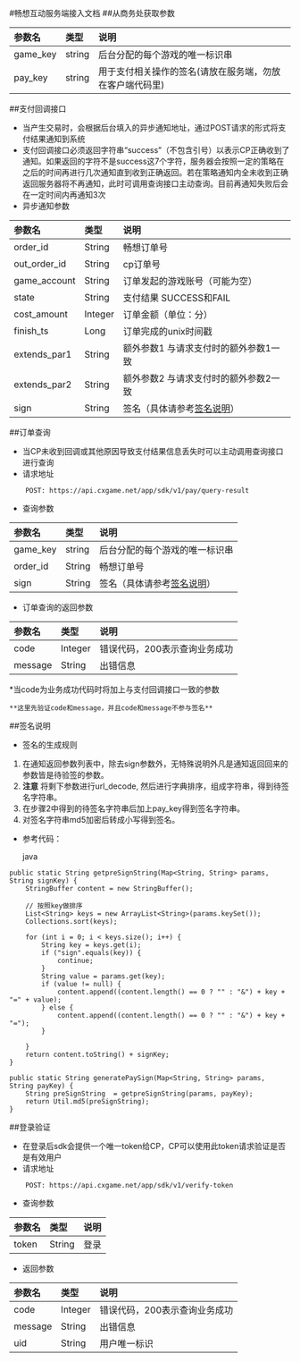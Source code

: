 #畅想互动服务端接入文档
##从商务处获取参数

参数名 | 类型 | 说明   
:------- |:------- | :-----------
game_key | string | 后台分配的每个游戏的唯一标识串
pay_key | string | 用于支付相关操作的签名(请放在服务端，勿放在客户端代码里)

##支付回调接口
* 当产生交易时，会根据后台填入的异步通知地址，通过POST请求的形式将支付结果通知到系统
* 支付回调接口必须返回字符串“success”（不包含引号）以表示CP正确收到了通知。如果返回的字符不是success这7个字符，服务器会按照一定的策略在之后的时间再进行几次通知直到收到正确返回。若在策略通知内全未收到正确返回服务器将不再通知，此时可调用查询接口主动查询。目前再通知失败后会在一定时间内再通知3次
* 异步通知参数

参数名 | 类型 | 说明   
:------- |:------- | :-----------
order_id | String | 畅想订单号
out_order_id | String | cp订单号
game_account | String | 订单发起的游戏账号（可能为空）
state | String | 支付结果 SUCCESS和FAIL
cost_amount | Integer | 订单金额（单位：分）
finish_ts | Long | 订单完成的unix时间戳
extends_par1 | String | 额外参数1 与请求支付时的额外参数1一致
extends_par2 | String | 额外参数2 与请求支付时的额外参数2一致
sign | String | 签名（具体请参考[签名说明](#sign)）

##订单查询
* 当CP未收到回调或其他原因导致支付结果信息丢失时可以主动调用查询接口进行查询
* 请求地址

```
	POST: https://api.cxgame.net/app/sdk/v1/pay/query-result
```
* 查询参数

参数名 | 类型 | 说明   
:------- |:------- | :-----------
game_key | string | 后台分配的每个游戏的唯一标识串
order_id | String | 畅想订单号
sign | String | 签名（具体请参考[签名说明](#sign)）

* 订单查询的返回参数

参数名 | 类型 | 说明   
:------- |:------- | :-----------
code | Integer | 错误代码，200表示查询业务成功
message | String | 出错信息
*当code为业务成功代码时将加上与支付回调接口一致的参数

	**这里先验证code和message，并且code和message不参与签名**
	


##签名说明<span id="#sign"></span>
* 签名的生成规则

1. 在通知返回参数列表中，除去sign参数外，无特殊说明外凡是通知返回回来的参数皆是待验签的参数。
2. **注意** 将剩下参数进行url_decode, 然后进行字典排序，组成字符串，得到待签名字符串。
3. 在步骤2中得到的待签名字符串后加上pay_key得到签名字符串。
4. 对签名字符串md5加密后转成小写得到签名。

* 参考代码：

	java
	
```
public static String getpreSignString(Map<String, String> params, String signKey) {
    StringBuffer content = new StringBuffer();

    // 按照key做排序
    List<String> keys = new ArrayList<String>(params.keySet());
    Collections.sort(keys);

    for (int i = 0; i < keys.size(); i++) {
        String key = keys.get(i);
        if ("sign".equals(key)) {
            continue;
        }
        String value = params.get(key);
        if (value != null) {
            content.append((content.length() == 0 ? "" : "&") + key + "=" + value);
        } else {
            content.append((content.length() == 0 ? "" : "&") + key + "=");
        }

    }
    return content.toString() + signKey;
}

public static String generatePaySign(Map<String, String> params, String payKey) {
    String preSignString  = getpreSignString(params, payKey);
    return Util.md5(preSignString);
}
```

##登录验证
* 在登录后sdk会提供一个唯一token给CP，CP可以使用此token请求验证是否是有效用户
* 请求地址

```
	POST: https://api.cxgame.net/app/sdk/v1/verify-token
```
* 查询参数

参数名 | 类型 | 说明   
:------- |:------- | :-----------
token | String | 登录

* 返回参数

参数名 | 类型 | 说明   
:------- |:------- | :-----------
code | Integer | 错误代码，200表示查询业务成功
message | String | 出错信息
uid | String | 用户唯一标识
